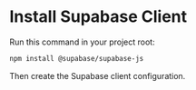# Install Supabase Client

Run this command in your project root:

```bash
npm install @supabase/supabase-js
```

Then create the Supabase client configuration.
